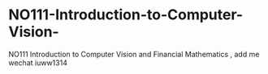 # NO111-Introduction-to-Computer-Vision-
NO111 Introduction to Computer Vision  and Financial Mathematics , add me wechat iuww1314
